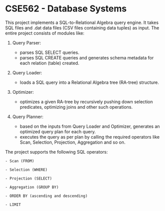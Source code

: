 CSE562 - Database Systems
=======

This project implements a SQL-to-Relational Algebra query engine. It takes SQL files and .dat data files (CSV files containing data tuples) as input. The entire project consists of modules like:

1. Query Parser:
   - parses SQL SELECT queries.
   - parses SQL CREATE queries and generates schema metadata for each relation (table) created.

2. Query Loader:
   - loads a SQL query into a Relational Algebra tree (RA-tree) structure.

3. Optimizer:
   - optimizes a given RA-tree by recursively pushing down selection predicates, optimizing joins and other such operations.

4. Query Planner:
   - based on the inputs from Query Loader and Optimizer, generates an optimized query plan for each query.
   - executes the query as per plan by calling the required operators like Scan, Selection, Projection, Aggregation and so on.

The project supports the following SQL operators:

    - Scan (FROM)

    - Selection (WHERE)

    - Projection (SELECT)

    - Aggregation (GROUP BY)

    - ORDER BY (ascending and descending)

    - LIMIT
